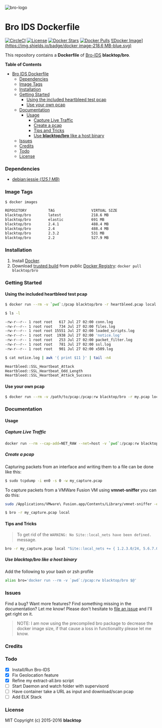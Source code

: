 ![bro-logo](https://raw.githubusercontent.com/blacktop/docker-bro/master/logo.png)

Bro IDS Dockerfile
==================

[![CircleCI](https://circleci.com/gh/blacktop/docker-bro.png?style=shield)](https://circleci.com/gh/blacktop/docker-bro) [![License](http://img.shields.io/:license-mit-blue.svg)](http://doge.mit-license.org) [![Docker Stars](https://img.shields.io/docker/stars/blacktop/bro.svg)](https://hub.docker.com/r/blacktop/bro/) [![Docker Pulls](https://img.shields.io/docker/pulls/blacktop/bro.svg)](https://hub.docker.com/r/blacktop/bro/) [![Docker Image](https://img.shields.io/badge/docker image-218.6 MB-blue.svg)](https://hub.docker.com/r/blacktop/bro/)

This repository contains a **Dockerfile** of [Bro-IDS](http://www.bro.org/index.html) **blacktop/bro**.

**Table of Contents**

-	[Bro IDS Dockerfile](#bro-ids-dockerfile)
	-	[Dependencies](#dependencies)
	-	[Image Tags](#image-tags)
	-	[Installation](#installation)
	-	[Getting Started](#getting-started)
		-	[Using the included heartbleed test pcap](#using-the-included-heartbleed-test-pcap)
		-	[Use your own pcap](#use-your-own-pcap)
	-	[Documentation](#documentation)
		-	[Usage](#usage)
    		-	[Capture Live Traffic](#capture-live-traffic)
    		-	[Create a pcap](#create-a-pcap)
    		-	[Tips and Tricks](#tips-and-tricks)
    		-	[Use **blacktop/bro** like a host binary](#use-blacktopbro-like-a-host-binary)
	-	[Issues](#issues)
	-	[Credits](#credits)
	-	[Todo](#todo)
	-	[License](#license)

### Dependencies

-	[debian:jessie (*125.1 MB*\)](https://hub.docker.com/_/debian/)

### Image Tags

```bash
$ docker images

REPOSITORY          TAG                 VIRTUAL SIZE
blacktop/bro        latest              218.6 MB
blacktop/bro        elastic             691 MB
blacktop/bro        2.4.1               488.4 MB
blacktop/bro        2.4                 488.4 MB
blacktop/bro        2.3.2               531 MB
blacktop/bro        2.2                 527.9 MB
```

### Installation

1.	Install [Docker](https://www.docker.io/).
2.	Download [trusted build](https://hub.docker.com/r/blacktop/bro/) from public [Docker Registry](https://index.docker.io/): `docker pull blacktop/bro`

### Getting Started

#### Using the included heartbleed test pcap

```bash
$ docker run --rm -v `pwd`:/pcap blacktop/bro -r heartbleed.pcap local
```

```bash
$ ls -l

-rw-r--r-- 1 root root   617 Jul 27 02:00 conn.log
-rw-r--r-- 1 root root   734 Jul 27 02:00 files.log
-rw-r--r-- 1 root root 15551 Jul 27 02:00 loaded_scripts.log
-rw-r--r-- 1 root root  1938 Jul 27 02:00 'notice.log'
-rw-r--r-- 1 root root   253 Jul 27 02:00 packet_filter.log
-rw-r--r-- 1 root root   781 Jul 27 02:00 ssl.log
-rw-r--r-- 1 root root   901 Jul 27 02:00 x509.log
```

```bash
$ cat notice.log | awk '{ print $11 }' | tail -n4

Heartbleed::SSL_Heartbeat_Attack
Heartbleed::SSL_Heartbeat_Odd_Length
Heartbleed::SSL_Heartbeat_Attack_Success
```

#### Use your own pcap

```bash
$ docker run --rm -v /path/to/pcap:/pcap:rw blacktop/bro -r my.pcap local
```

### Documentation

#### Usage

##### Capture Live Traffic

```bash
docker run --rm --cap-add=NET_RAW --net=host -v `pwd`:/pcap:rw blacktop/bro -i eth0
```

##### Create a pcap

Capturing packets from an interface and writing them to a file can be done like this:

```bash
$ sudo tcpdump -i en0 -s 0 -w my_capture.pcap
```

To capture packets from a VMWare Fusion VM using **vmnet-sniffer** you can do this:

```bash
sudo /Applications/VMware\ Fusion.app/Contents/Library/vmnet-sniffer -e -w my_capture.pcap vmnet8
```

```bash
$ bro -r my_capture.pcap local
```

#### Tips and Tricks

> To get rid of the `WARNING: No Site::local_nets have been defined.` message.

```bash
bro -r my_capture.pcap local "Site::local_nets += { 1.2.3.0/24, 5.6.7.0/24 }"
```

##### Use **blacktop/bro** like a host binary

Add the following to your bash or zsh profile

```bash
alias bro='docker run --rm -v `pwd`:/pcap:rw blacktop/bro $@'
```

### Issues

Find a bug? Want more features? Find something missing in the documentation? Let me know! Please don't hesitate to [file an issue](https://github.com/blacktop/docker-bro/issues/new) and I'll get right on it.

> NOTE: I am now using the precompiled bro package to decrease the docker image size, if that cause a loss in functionality please let me know.

### Credits

### Todo

-	[x] Install/Run Bro-IDS
-	[x] Fix Geolocation feature
-	[x] Refine my extract-all.bro script
-	[ ] Start Daemon and watch folder with supervisord
-	[ ] Have container take a URL as input and download/scan pcap
-	[ ] Add ELK Stack

### License

MIT Copyright (c) 2015-2016 **blacktop**
